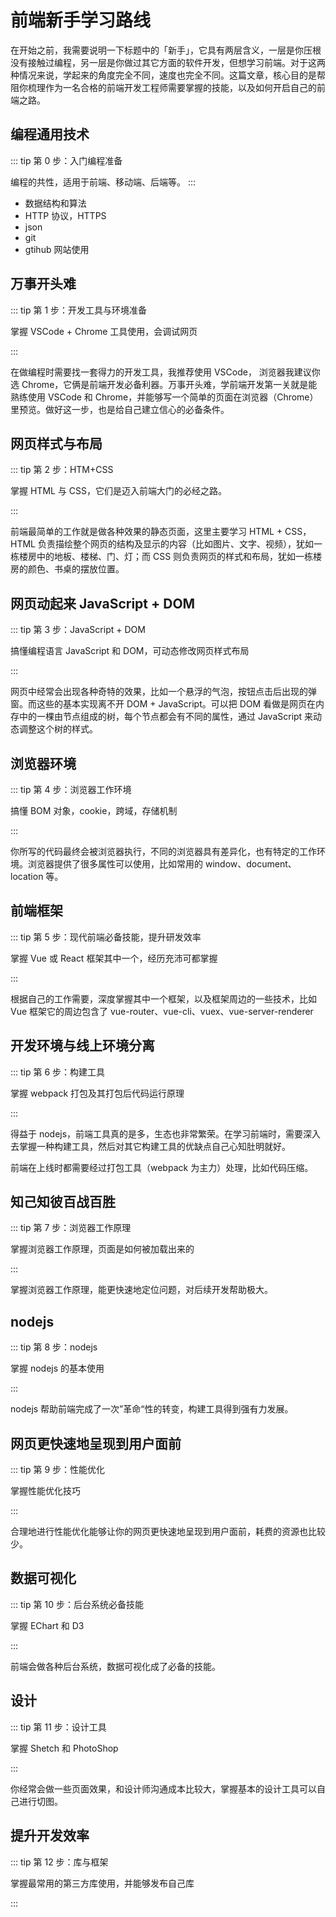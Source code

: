 # 前端新手学习路线

在开始之前，我需要说明一下标题中的「新手」，它具有两层含义，一层是你压根没有接触过编程，另一层是你做过其它方面的软件开发，但想学习前端。对于这两种情况来说，学起来的角度完全不同，速度也完全不同。这篇文章，核心目的是帮阻你梳理作为一名合格的前端开发工程师需要掌握的技能，以及如何开启自己的前端之路。

## 编程通用技术

::: tip 第 0 步：入门编程准备

编程的共性，适用于前端、移动端、后端等。
:::

- 数据结构和算法
- HTTP 协议，HTTPS
- json
- git
- gtihub 网站使用

## 万事开头难

::: tip 第 1 步：开发工具与环境准备

掌握 VSCode + Chrome 工具使用，会调试网页

:::

在做编程时需要找一套得力的开发工具，我推荐使用 VSCode， 浏览器我建议你选 Chrome，它俩是前端开发必备利器。万事开头难，学前端开发第一关就是能熟练使用 VSCode 和 Chrome，并能够写一个简单的页面在浏览器（Chrome）里预览。做好这一步，也是给自己建立信心的必备条件。

## 网页样式与布局

::: tip 第 2 步：HTM+CSS

掌握 HTML 与 CSS，它们是迈入前端大门的必经之路。

:::

前端最简单的工作就是做各种效果的静态页面，这里主要学习 HTML + CSS，HTML 负责描绘整个网页的结构及显示的内容（比如图片、文字、视频），犹如一栋楼房中的地板、楼梯、门、灯；而 CSS 则负责网页的样式和布局，犹如一栋楼房的颜色、书桌的摆放位置。

## 网页动起来 JavaScript + DOM

::: tip 第 3 步：JavaScript + DOM

搞懂编程语言 JavaScript 和 DOM，可动态修改网页样式布局

:::

网页中经常会出现各种奇特的效果，比如一个悬浮的气泡，按钮点击后出现的弹窗。而这些的基本实现离不开 DOM + JavaScript。可以把 DOM 看做是网页在内存中的一棵由节点组成的树，每个节点都会有不同的属性，通过 JavaScript 来动态调整这个树的样式。

## 浏览器环境

::: tip 第 4 步：浏览器工作环境

搞懂 BOM 对象，cookie，跨域，存储机制

:::

你所写的代码最终会被浏览器执行，不同的浏览器具有差异化，也有特定的工作环境。浏览器提供了很多属性可以使用，比如常用的 window、document、location 等。

## 前端框架

::: tip 第 5 步：现代前端必备技能，提升研发效率

掌握 Vue 或 React 框架其中一个，经历充沛可都掌握

:::

根据自己的工作需要，深度掌握其中一个框架，以及框架周边的一些技术，比如 Vue 框架它的周边包含了 vue-router、vue-cli、vuex、vue-server-renderer


## 开发环境与线上环境分离

::: tip 第 6 步：构建工具

掌握 webpack 打包及其打包后代码运行原理

:::

得益于 nodejs，前端工具真的是多，生态也非常繁荣。在学习前端时，需要深入去掌握一种构建工具，然后对其它构建工具的优缺点自己心知肚明就好。

前端在上线时都需要经过打包工具（webpack 为主力）处理，比如代码压缩。


## 知己知彼百战百胜

::: tip 第 7 步：浏览器工作原理

掌握浏览器工作原理，页面是如何被加载出来的

:::

掌握浏览器工作原理，能更快速地定位问题，对后续开发帮助极大。

## nodejs

::: tip 第 8 步：nodejs

掌握 nodejs 的基本使用

:::

nodejs 帮助前端完成了一次”革命“性的转变，构建工具得到强有力发展。

## 网页更快速地呈现到用户面前

::: tip 第 9 步：性能优化

掌握性能优化技巧

:::

合理地进行性能优化能够让你的网页更快速地呈现到用户面前，耗费的资源也比较少。

## 数据可视化

::: tip 第 10 步：后台系统必备技能

掌握 EChart 和 D3

:::

前端会做各种后台系统，数据可视化成了必备的技能。

## 设计

::: tip 第 11 步：设计工具

掌握 Shetch 和 PhotoShop

:::

你经常会做一些页面效果，和设计师沟通成本比较大，掌握基本的设计工具可以自己进行切图。

## 提升开发效率

::: tip 第 12 步：库与框架

掌握最常用的第三方库使用，并能够发布自己库

:::

<GongZhongHao></GongZhongHao>